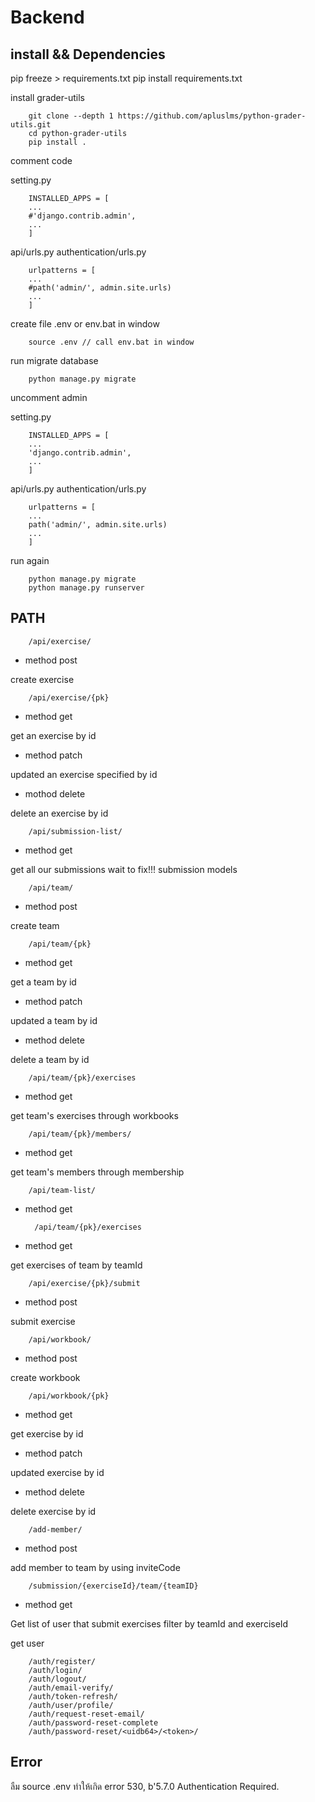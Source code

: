 # Backend

## install && Dependencies

pip freeze > requirements.txt
pip install requirements.txt

install grader-utils

        git clone --depth 1 https://github.com/apluslms/python-grader-utils.git
        cd python-grader-utils
        pip install .

comment code

setting.py

        INSTALLED_APPS = [
        ...
        #'django.contrib.admin',
        ...
        ]

api/urls.py
authentication/urls.py

        urlpatterns = [
        ...
        #path('admin/', admin.site.urls) 
        ...
        ]

create file .env or env.bat in window

        source .env // call env.bat in window

run migrate database

        python manage.py migrate

uncomment admin

setting.py

        INSTALLED_APPS = [
        ...
        'django.contrib.admin',
        ...
        ]

api/urls.py
authentication/urls.py

        urlpatterns = [
        ...
        path('admin/', admin.site.urls) 
        ...
        ]

run again

        python manage.py migrate
        python manage.py runserver

## PATH

        /api/exercise/

- method post

create exercise

        /api/exercise/{pk}

- method get

get an exercise by id

- method patch

updated an exercise specified by id

- mothod delete

delete an exercise by id

        /api/submission-list/

- method get

get all our submissions wait to fix!!! submission models

        /api/team/

- method post

create team

        /api/team/{pk}

- method get

get a team by id

- method patch

updated a team by id

- method delete

delete a team by id

        /api/team/{pk}/exercises

- method get

get team's exercises through workbooks

        /api/team/{pk}/members/

- method get

get team's members through membership

        /api/team-list/

- method get

        /api/team/{pk}/exercises

- method get

get exercises of team by teamId

        /api/exercise/{pk}/submit

- method post

submit exercise

        /api/workbook/

- method post

create workbook

        /api/workbook/{pk}

- method get

get exercise by id

- method patch

updated exercise by id

- method delete

delete exercise by id

        /add-member/

- method post

add member to team by using inviteCode

        /submission/{exerciseId}/team/{teamID}

- method get

Get list of user that submit exercises filter by teamId and exerciseId

get user

        /auth/register/
        /auth/login/
        /auth/logout/
        /auth/email-verify/
        /auth/token-refresh/
        /auth/user/profile/
        /auth/request-reset-email/
        /auth/password-reset-complete
        /auth/password-reset/<uidb64>/<token>/

## Error

ลืม source .env ทำให้เกิด error 530, b'5.7.0 Authentication Required.